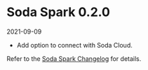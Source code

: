 # Soda Spark 0.2.0
2021-09-09


- Add option to connect with Soda Cloud.

Refer to the <a href="https://github.com/sodadata/soda-spark/blob/main/CHANGELOG.md" target="_blank">Soda Spark Changelog</a> for details.